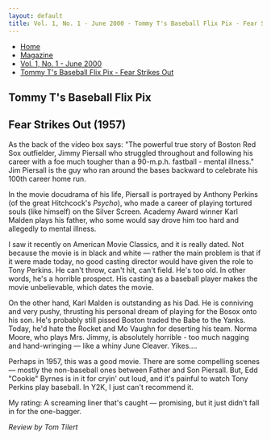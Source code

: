 ```yaml
---
layout: default
title: Vol. 1, No. 1 - June 2000 - Tommy T's Baseball Flix Pix - Fear Strikes Out
---
```

<nav class="breadcrumb" aria-label="breadcrumbs">
  <ul>
    <li><a href="{{ site.url }}{{ site.baseurl }}/index.html">Home</a></li>
    <li><a href="../magazine-home.html">Magazine</a></li>
    <li><a href="bi_vol_1_no_1_home.html">Vol. 1, No. 1 - June 2000</a></li>
    <li class="is-active"><a href="#" aria-current="page">Tommy T's Baseball Flix Pix - Fear Strikes Out</a></li>
  </ul>
</nav>

<section class="storycontent">
  <h1>Tommy T's Baseball Flix Pix </h1>
  <h2>Fear Strikes Out (1957)</h2>

  <p>
    As the back of the video box says: &quot;The powerful true story of Boston Red Sox outfielder, Jimmy Piersall who struggled throughout and following his career with a foe much tougher than a 90-m.p.h. fastball - mental illness.&quot; Jim Piersall is the guy who ran around the bases backward to celebrate his 100th career home run.
  </p>

  <p>
    In the movie docudrama of his life, Piersall is portrayed by Anthony Perkins (of the great Hitchcock's <em>Psycho</em>), who made a career of playing tortured souls (like himself) on the Silver Screen. Academy Award winner Karl Malden plays his father, who some would say drove him too hard and allegedly to mental illness.
  </p>

  <p>
    I saw it recently on American Movie Classics, and it is really dated. Not because the movie is in black and white &mdash; rather the main problem is that if it were made today, no good casting director would have given the role to Tony Perkins. He can't throw, can't hit, can't field. He's too old. In other words, he's a horrible prospect. His casting as a baseball player makes the movie unbelievable, which dates the movie.
  </p>

  <p>
    On the other hand, Karl Malden is outstanding as his Dad. He is conniving and very pushy, thrusting his personal dream of playing for the Bosox onto his son. He's probably still pissed Boston traded the Babe to the Yanks. Today, he'd hate the Rocket and Mo Vaughn for deserting his team. Norma Moore, who plays Mrs. Jimmy, is absolutely horrible - too much nagging and hand-wringing &mdash; like a whiny June Cleaver. Yikes....
  </p>

  <p>
    Perhaps in 1957, this was a good movie. There are some compelling scenes &mdash; mostly the non-baseball ones between Father and Son Piersall. But, Edd &quot;Cookie&quot; Byrnes is in it for cryin' out loud, and it's painful to watch Tony Perkins play baseball. In Y2K, I just can't recommend it.
  </p>

  <p>
  My rating: A screaming liner that's caught &mdash; promising, but it just didn't fall in for the one-bagger.
  </p>

  <p>
    <em>Review by Tom Tilert</em>
  </p>
</section>